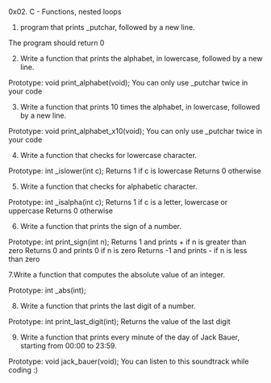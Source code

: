 0x02. C - Functions, nested loops

1.  program that prints _putchar, followed by a new line.

The program should return 0

2. Write a function that prints the alphabet, in lowercase, followed by a new line.

Prototype: void print_alphabet(void);
You can only use _putchar twice in your code

3. Write a function that prints 10 times the alphabet, in lowercase, followed by a new line.

Prototype: void print_alphabet_x10(void);
You can only use _putchar twice in your code

4. Write a function that checks for lowercase character.

Prototype: int _islower(int c);
Returns 1 if c is lowercase
Returns 0 otherwise

5. Write a function that checks for alphabetic character.

Prototype: int _isalpha(int c);
Returns 1 if c is a letter, lowercase or uppercase
Returns 0 otherwise

6. Write a function that prints the sign of a number.

Prototype: int print_sign(int n);
Returns 1 and prints + if n is greater than zero
Returns 0 and prints 0 if n is zero
Returns -1 and prints - if n is less than zero

7.Write a function that computes the absolute value of an integer.

Prototype: int _abs(int);

8. Write a function that prints the last digit of a number.

Prototype: int print_last_digit(int);
Returns the value of the last digit

9. Write a function that prints every minute of the day of Jack Bauer, starting from 00:00 to 23:59.

Prototype: void jack_bauer(void);
You can listen to this soundtrack while coding :)
